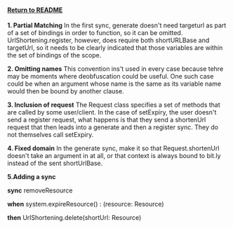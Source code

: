 #### [Return to README](../README.md/#problem-set-two-composing-concepts)
**1. Partial Matching**
In the first sync, generate doesn't need targeturl as part of a set of bindings in order to function, so it can be omitted. UrlShortening.register, however, does require both shortURLBase and targetUrl, so it needs to be clearly indicated that those variables are within the set of bindings of the scope.

**2. Omitting names**
This convention ins't used in every case because tehre may be moments where deobfuscation could be useful. One such case could be when an argument whose name is the same as its variable name would then be bound by another clause.

**3. Inclusion of request**
The Request class specifies a set of methods that are called by some user/client. In the case of setExpiry, the user doesn't send a register request, what happens is that they send a shortenUrl request that then leads into a generate and then a register sync. They do not themselves call setExpiry.

**4. Fixed domain**
In the generate sync, make it so that Request.shortenUrl doesn't take an argument in at all, or that context is always bound to bit.ly instead of the sent shortUrlBase.

**5.Adding a sync**

**sync** removeResource

**when** 
   system.expireResource() : (resource: Resource)

**then**
    UrlShortening.delete(shortUrl: Resource)
